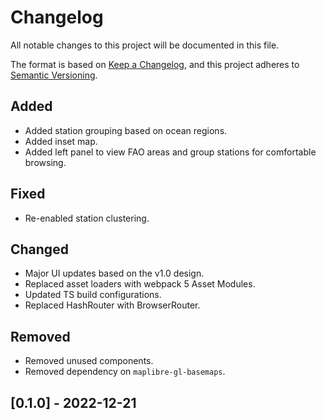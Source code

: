 # Changelog

All notable changes to this project will be documented in this file.

The format is based on [Keep a Changelog](https://keepachangelog.com/en/1.0.0/),
and this project adheres to [Semantic Versioning](https://semver.org/spec/v2.0.0.html).

## Added

- Added station grouping based on ocean regions.
- Added inset map.
- Added left panel to view FAO areas and group stations for comfortable browsing.

## Fixed

- Re-enabled station clustering.

## Changed

- Major UI updates based on the v1.0 design.
- Replaced asset loaders with webpack 5 Asset Modules.
- Updated TS build configurations.
- Replaced HashRouter with BrowserRouter.

## Removed

- Removed unused components.
- Removed dependency on `maplibre-gl-basemaps`.

## [0.1.0] - 2022-12-21
